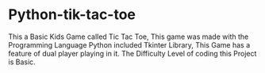 # Python-tik-tac-toe
This a Basic Kids Game called Tic Tac Toe, This game was made with the Programming Language Python included Tkinter Library, This Game has a feature of dual player playing in it. The Difficulty Level of coding this Project is Basic.
